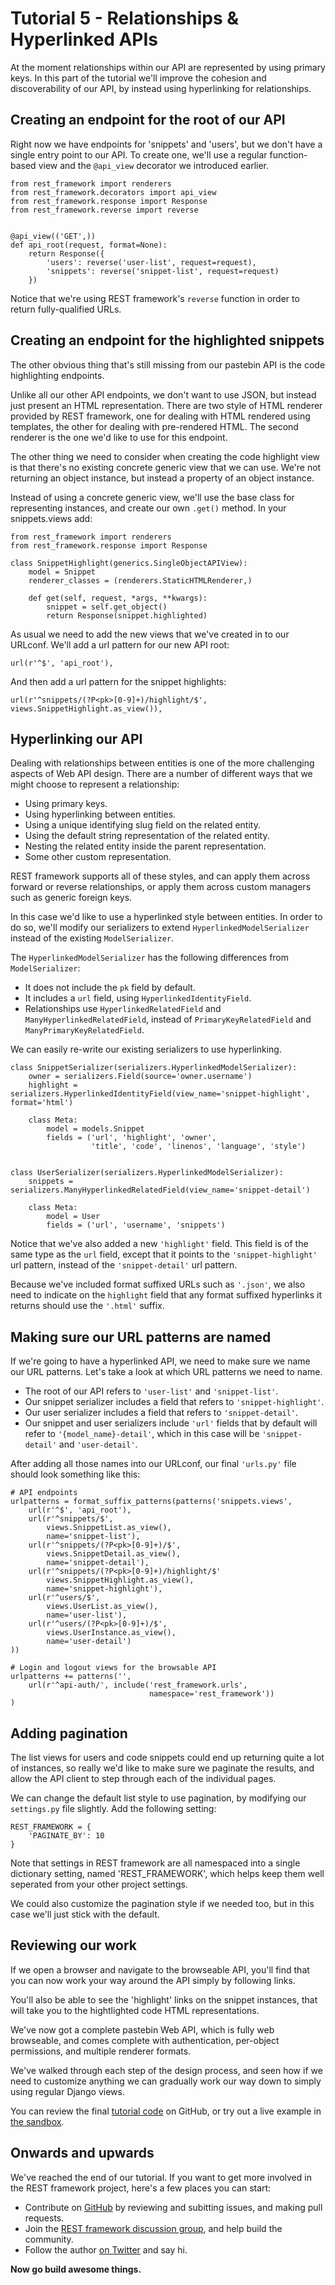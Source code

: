 # Tutorial 5 - Relationships & Hyperlinked APIs

At the moment relationships within our API are represented by using primary keys.  In this part of the tutorial we'll improve the cohesion and discoverability of our API, by instead using hyperlinking for relationships. 

## Creating an endpoint for the root of our API

Right now we have endpoints for 'snippets' and 'users', but we don't have a single entry point to our API.  To create one, we'll use a regular function-based view and the `@api_view` decorator we introduced earlier.

    from rest_framework import renderers
    from rest_framework.decorators import api_view
    from rest_framework.response import Response
    from rest_framework.reverse import reverse


    @api_view(('GET',))
    def api_root(request, format=None):
        return Response({
            'users': reverse('user-list', request=request),
            'snippets': reverse('snippet-list', request=request)
        })

Notice that we're using REST framework's `reverse` function in order to return fully-qualified URLs.

## Creating an endpoint for the highlighted snippets

The other obvious thing that's still missing from our pastebin API is the code highlighting endpoints.

Unlike all our other API endpoints, we don't want to use JSON, but instead just present an HTML representation.  There are two style of HTML renderer provided by REST framework, one for dealing with HTML rendered using templates, the other for dealing with pre-rendered HTML.  The second renderer is the one we'd like to use for this endpoint.

The other thing we need to consider when creating the code highlight view is that there's no existing concrete generic view that we can use.  We're not returning an object instance, but instead a property of an object instance.

Instead of using a concrete generic view, we'll use the base class for representing instances, and create our own `.get()` method. In your snippets.views add:

    from rest_framework import renderers
    from rest_framework.response import Response

    class SnippetHighlight(generics.SingleObjectAPIView):
        model = Snippet
        renderer_classes = (renderers.StaticHTMLRenderer,)
    
        def get(self, request, *args, **kwargs):
            snippet = self.get_object()
            return Response(snippet.highlighted)

As usual we need to add the new views that we've created in to our URLconf.
We'll add a url pattern for our new API root:

    url(r'^$', 'api_root'),

And then add a url pattern for the snippet highlights:

    url(r'^snippets/(?P<pk>[0-9]+)/highlight/$', views.SnippetHighlight.as_view()),

## Hyperlinking our API

Dealing with relationships between entities is one of the more challenging aspects of Web API design.  There are a number of different ways that we might choose to represent a relationship:

* Using primary keys.
* Using hyperlinking between entities.
* Using a unique identifying slug field on the related entity.
* Using the default string representation of the related entity.
* Nesting the related entity inside the parent representation.
* Some other custom representation.

REST framework supports all of these styles, and can apply them across forward or reverse relationships, or apply them across custom managers such as generic foreign keys.

In this case we'd like to use a hyperlinked style between entities.  In order to do so, we'll modify our serializers to extend `HyperlinkedModelSerializer` instead of the existing `ModelSerializer`.

The `HyperlinkedModelSerializer` has the following differences from `ModelSerializer`:

* It does not include the `pk` field by default.
* It includes a `url` field, using `HyperlinkedIdentityField`.
* Relationships use `HyperlinkedRelatedField` and `ManyHyperlinkedRelatedField`,
  instead of `PrimaryKeyRelatedField` and `ManyPrimaryKeyRelatedField`.

We can easily re-write our existing serializers to use hyperlinking.

    class SnippetSerializer(serializers.HyperlinkedModelSerializer):
        owner = serializers.Field(source='owner.username')
        highlight = serializers.HyperlinkedIdentityField(view_name='snippet-highlight', format='html')
    
        class Meta:
            model = models.Snippet
            fields = ('url', 'highlight', 'owner',
                      'title', 'code', 'linenos', 'language', 'style')
    
    
    class UserSerializer(serializers.HyperlinkedModelSerializer):
        snippets = serializers.ManyHyperlinkedRelatedField(view_name='snippet-detail')
    
        class Meta:
            model = User
            fields = ('url', 'username', 'snippets')

Notice that we've also added a new `'highlight'` field.  This field is of the same type as the `url` field, except that it points to the `'snippet-highlight'` url pattern, instead of the `'snippet-detail'` url pattern.

Because we've included format suffixed URLs such as `'.json'`, we also need to indicate on the `highlight` field that any format suffixed hyperlinks it returns should use the `'.html'` suffix.

## Making sure our URL patterns are named

If we're going to have a hyperlinked API, we need to make sure we name our URL patterns.  Let's take a look at which URL patterns we need to name.

* The root of our API refers to `'user-list'` and `'snippet-list'`.
* Our snippet serializer includes a field that refers to `'snippet-highlight'`.
* Our user serializer includes a field that refers to `'snippet-detail'`.
* Our snippet and user serializers include `'url'` fields that by default will refer to `'{model_name}-detail'`, which in this case will be `'snippet-detail'` and `'user-detail'`.

After adding all those names into our URLconf, our final `'urls.py'` file should look something like this:

    # API endpoints
    urlpatterns = format_suffix_patterns(patterns('snippets.views',
        url(r'^$', 'api_root'),
        url(r'^snippets/$',
            views.SnippetList.as_view(),
            name='snippet-list'),
        url(r'^snippets/(?P<pk>[0-9]+)/$',
            views.SnippetDetail.as_view(),
            name='snippet-detail'),
        url(r'^snippets/(?P<pk>[0-9]+)/highlight/$'
            views.SnippetHighlight.as_view(),
            name='snippet-highlight'),
        url(r'^users/$',
            views.UserList.as_view(),
            name='user-list'),
        url(r'^users/(?P<pk>[0-9]+)/$',
            views.UserInstance.as_view(),
            name='user-detail')
    ))
    
    # Login and logout views for the browsable API
    urlpatterns += patterns('',    
        url(r'^api-auth/', include('rest_framework.urls',
                                   namespace='rest_framework'))
    )

## Adding pagination

The list views for users and code snippets could end up returning quite a lot of instances, so really we'd like to make sure we paginate the results, and allow the API client to step through each of the individual pages.

We can change the default list style to use pagination, by modifying our `settings.py` file slightly.  Add the following setting:

    REST_FRAMEWORK = {
        'PAGINATE_BY': 10
    }

Note that settings in REST framework are all namespaced into a single dictionary setting, named 'REST_FRAMEWORK', which helps keep them well seperated from your other project settings.

We could also customize the pagination style if we needed too, but in this case we'll just stick with the default.

## Reviewing our work

If we open a browser and navigate to the browseable API, you'll find that you can now work your way around the API simply by following links.

You'll also be able to see the 'highlight' links on the snippet instances, that will take you to the hightlighted code HTML representations.

We've now got a complete pastebin Web API, which is fully web browseable, and comes complete with authentication, per-object permissions, and multiple renderer formats.

We've walked through each step of the design process, and seen how if we need to customize anything we can gradually work our way down to simply using regular Django views.

You can review the final [tutorial code][repo] on GitHub, or try out a live example in [the sandbox][sandbox]. 

## Onwards and upwards

We've reached the end of our tutorial.  If you want to get more involved in the REST framework project, here's a few places you can start:

* Contribute on [GitHub][github] by reviewing and subitting issues, and making pull requests.
* Join the [REST framework discussion group][group], and help build the community.
* Follow the author [on Twitter][twitter] and say hi.

**Now go build awesome things.**

[repo]: https://github.com/tomchristie/rest-framework-tutorial
[sandbox]: http://restframework.herokuapp.com/
[github]: https://github.com/tomchristie/django-rest-framework
[group]: https://groups.google.com/forum/?fromgroups#!forum/django-rest-framework
[twitter]: https://twitter.com/_tomchristie
